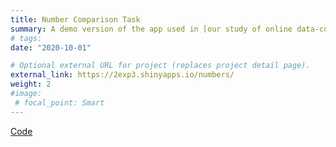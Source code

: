 ```yaml
---
title: Number Comparison Task
summary: A demo version of the app used in [our study of online data-collection with Shiny](publication/numdist2022/).
# tags:
date: "2020-10-01"

# Optional external URL for project (replaces project detail page).
external_link: https://2exp3.shinyapps.io/numbers/
weight: 2 
#image:
 # focal_point: Smart
---
```

[Code](https://github.com/2exp3/numbers)
